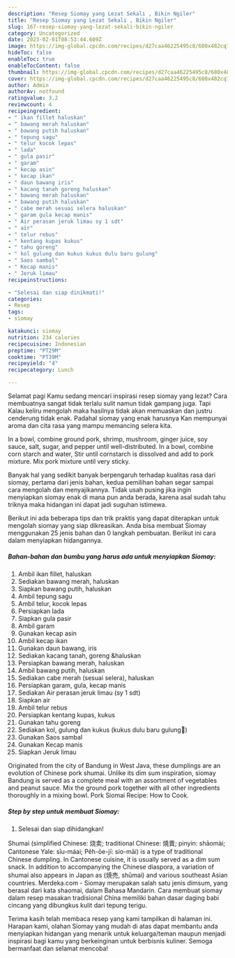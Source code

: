 ```yaml
---
description: "Resep Siomay yang Lezat Sekali , Bikin Ngiler"
title: "Resep Siomay yang Lezat Sekali , Bikin Ngiler"
slug: 167-resep-siomay-yang-lezat-sekali-bikin-ngiler
category: Uncategorized
date: 2023-02-01T08:53:44.609Z
image: https://img-global.cpcdn.com/recipes/d27caa46225495c8/680x482cq70/siomay-foto-resep-utama.jpg
hideToc: false
enableToc: true
enableTocContent: false
thumbnail: https://img-global.cpcdn.com/recipes/d27caa46225495c8/680x482cq70/siomay-foto-resep-utama.jpg
cover: https://img-global.cpcdn.com/recipes/d27caa46225495c8/680x482cq70/siomay-foto-resep-utama.jpg
author: Admin
authorAv: notfound
ratingvalue: 3.2
reviewcount: 4
recipeingredient:
- " ikan fillet haluskan"
- " bawang merah haluskan"
- " bawang putih haluskan"
- " tepung sagu"
- " telur kocok lepas"
- " lada"
- " gula pasir"
- " garam"
- " kecap asin"
- " kecap ikan"
- " daun bawang iris"
- " kacang tanah goreng haluskan"
- " bawang merah haluskan"
- " bawang putih haluskan"
- " cabe merah sesuai selera haluskan"
- " garam gula kecap manis"
- " Air perasan jeruk limau sy 1 sdt"
- " air"
- " telur rebus"
- " kentang kupas kukus"
- " tahu goreng"
- " kol gulung dan kukus kukus dulu baru gulung"
- " Saos sambal"
- " Kecap manis"
- " Jeruk limau"
recipeinstructions:

- "Selesai dan siap dinikmati!"
categories:
- Resep
tags:
- siomay

katakunci: siomay 
nutrition: 234 calories
recipecuisine: Indonesian
preptime: "PT29M"
cooktime: "PT39M"
recipeyield: "4"
recipecategory: Lunch

---
```



Selamat pagi Kamu sedang mencari inspirasi resep siomay yang lezat? Cara membuatnya sangat tidak terlalu sulit namun tidak gampang juga. Tapi Kalau keliru mengolah maka hasilnya tidak akan memuaskan dan justru cenderung tidak enak. Padahal siomay yang enak harusnya Kan mempunyai aroma dan cita rasa yang mampu memancing selera kita.


In a bowl, combine ground pork, shrimp, mushroom, ginger juice, soy sauce, salt, sugar, and pepper until well-distributed. In a bowl, combine corn starch and water, Stir until cornstarch is dissolved and add to pork mixture. Mix pork mixture until very sticky.

Banyak hal yang sedikit banyak berpengaruh terhadap kualitas rasa dari siomay, pertama dari jenis bahan, kedua pemilihan bahan segar sampai cara mengolah dan menyajikannya. Tidak usah pusing jika ingin menyiapkan siomay enak di mana pun anda berada, karena asal sudah tahu triknya maka hidangan ini dapat jadi suguhan istimewa.


Berikut ini ada beberapa tips dan trik praktis yang dapat diterapkan untuk mengolah siomay yang siap dikreasikan. Anda bisa membuat Siomay menggunakan 25 jenis bahan dan 0 langkah pembuatan. Berikut ini cara dalam menyiapkan hidangannya.

<!--inarticleads1-->

##### Bahan-bahan dan bumbu yang harus ada untuk menyiapkan Siomay:

1. Ambil  ikan fillet, haluskan
1. Sediakan  bawang merah, haluskan
1. Siapkan  bawang putih, haluskan
1. Ambil  tepung sagu
1. Ambil  telur, kocok lepas
1. Persiapkan  lada
1. Siapkan  gula pasir
1. Ambil  garam
1. Gunakan  kecap asin
1. Ambil  kecap ikan
1. Gunakan  daun bawang, iris
1. Sediakan  kacang tanah, goreng &amp;haluskan
1. Persiapkan  bawang merah, haluskan
1. Ambil  bawang putih, haluskan
1. Sediakan  cabe merah (sesuai selera), haluskan
1. Persiapkan  garam, gula, kecap manis
1. Sediakan  Air perasan jeruk limau (sy 1 sdt)
1. Siapkan  air
1. Ambil  telur rebus
1. Persiapkan  kentang kupas, kukus
1. Gunakan  tahu goreng
1. Sediakan  kol, gulung dan kukus (kukus dulu baru gulung🤭)
1. Gunakan  Saos sambal
1. Gunakan  Kecap manis
1. Siapkan  Jeruk limau


Originated from the city of Bandung in West Java, these dumplings are an evolution of Chinese pork shumai. Unlike its dim sum inspiration, siomay Bandung is served as a complete meal with an assortment of vegetables and peanut sauce. Mix the ground pork together with all other ingredients thoroughly in a mixing bowl. Pork Siomai Recipe: How to Cook. 

<!--inarticleads2-->

##### Step by step untuk membuat Siomay:


1. Selesai dan siap dihidangkan!

Shumai (simplified Chinese: 烧卖; traditional Chinese: 燒賣; pinyin: shāomài; Cantonese Yale: sīu-máai; Pe̍h-ōe-jī: sio-māi) is a type of traditional Chinese dumpling. In Cantonese cuisine, it is usually served as a dim sum snack. In addition to accompanying the Chinese diaspora, a variation of shumai also appears in Japan as (焼売, shūmai) and various southeast Asian countries. Merdeka.com - Siomay merupakan salah satu jenis dimsum, yang berasal dari kata shaomai, dalam Bahasa Mandarin. Cara membuat siomay dalam resep masakan tradisional China memiliki bahan dasar daging babi cincang yang dibungkus kulit dari tepung terigu. 

Terima kasih telah membaca resep yang kami tampilkan di halaman ini. Harapan kami, olahan Siomay yang mudah di atas dapat membantu anda menyiapkan hidangan yang menarik untuk keluarga/teman maupun menjadi inspirasi bagi kamu yang berkeinginan untuk berbisnis kuliner. Semoga bermanfaat dan selamat mencoba!
